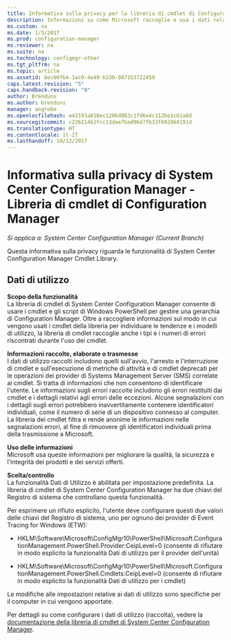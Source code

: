 ```yaml
---
title: Informativa sulla privacy per la libreria di cmdlet di Configuration Manager
description: Informazioni su come Microsoft raccoglie e usa i dati relativi alla libreria di cmdlet di System Center Configuration Manager.
ms.custom: na
ms.date: 1/3/2017
ms.prod: configuration-manager
ms.reviewer: na
ms.suite: na
ms.technology: configmgr-other
ms.tgt_pltfrm: na
ms.topic: article
ms.assetid: bec00fb4-1ac0-4e49-b330-0871b3722459
caps.latest.revision: "5"
caps.handback.revision: "0"
author: Brenduns
ms.author: brenduns
manager: angrobe
ms.openlocfilehash: e42193a810ec1206d083c1fd6e4c112be1c61a8d
ms.sourcegitcommit: c236214b2fcc13dae7bad96d7fb33f692868191d
ms.translationtype: HT
ms.contentlocale: it-IT
ms.lasthandoff: 10/12/2017
---
```

# <a name="system-center-configuration-manager-privacy-statement---configuration-manager-cmdlet-library"></a>Informativa sulla privacy di System Center Configuration Manager - Libreria di cmdlet di Configuration Manager

*Si applica a: System Center Configuration Manager (Current Branch)*

Questa informativa sulla privacy riguarda le funzionalità di System Center Configuration Manager Cmdlet Library.  

## <a name="usage-data"></a>Dati di utilizzo  
 **Scopo della funzionalità**   
La libreria di cmdlet di System Center Configuration Manager consente di usare i cmdlet e gli script di Windows PowerShell per gestire una gerarchia di Configuration Manager. Oltre a raccogliere informazioni sul modo in cui vengono usati i cmdlet della libreria per individuare le tendenze e i modelli di utilizzo, la libreria di cmdlet raccoglie anche i tipi e i numeri di errori riscontrati durante l'uso dei cmdlet.  

 **Informazioni raccolte, elaborate o trasmesse**   
I dati di utilizzo raccolti includono quelli sull'avvio, l'arresto e l'interruzione di cmdlet e sull'esecuzione di metriche di attività e di cmdlet deprecati per le operazioni dei provider di Systems Management Server (SMS) correlate ai cmdlet. Si tratta di informazioni che non consentono di identificare l'utente.  Le informazioni sugli errori raccolte includono gli errori restituiti dai cmdlet e i dettagli relativi agli errori delle eccezioni. Alcune segnalazioni con i dettagli sugli errori potrebbero inavvertitamente contenere identificatori individuali, come il numero di serie di un dispositivo connesso al computer. La libreria dei cmdlet filtra e rende anonime le informazioni nelle segnalazioni errori, al fine di rimuovere gli identificatori individuali prima della trasmissione a Microsoft.  

 **Uso delle informazioni**   
Microsoft usa queste informazioni per migliorare la qualità, la sicurezza e l'integrità dei prodotti e dei servizi offerti.  

 **Scelta/controllo**   
La funzionalità Dati di Utilizzo è abilitata per impostazione predefinita. La libreria di cmdlet di System Center Configuration Manager ha due chiavi del Registro di sistema che controllano questa funzionalità.  

 Per esprimere un rifiuto esplicito, l'utente deve configurare questi due valori delle chiavi del Registro di sistema, uno per ognuno dei provider di Event Tracing for Windows (ETW):  

-   HKLM\Software\Microsoft\ConfigMgr10\PowerShell\Microsoft.ConfigurationManagement.PowerShell.Provider:CeipLevel=0 (consente di rifiutare in modo esplicito la funzionalità Dati di utilizzo per il provider dell'unità)  

-   HKLM\Software\Microsoft\ConfigMgr10\PowerShell\Microsoft.ConfigurationManagement.PowerShell.Cmdlets:CeipLevel=0 (consente di rifiutare in modo esplicito la funzionalità Dati di utilizzo per i cmdlet)  

 Le modifiche alle impostazioni relative ai dati di utilizzo sono specifiche per il computer in cui vengono apportate.  

 Per dettagli su come configurare i dati di utilizzo (raccolta), vedere la [documentazione della libreria di cmdlet di System Center Configuration Manager](https://technet.microsoft.com/en-us/library/dn958404.aspx).   
